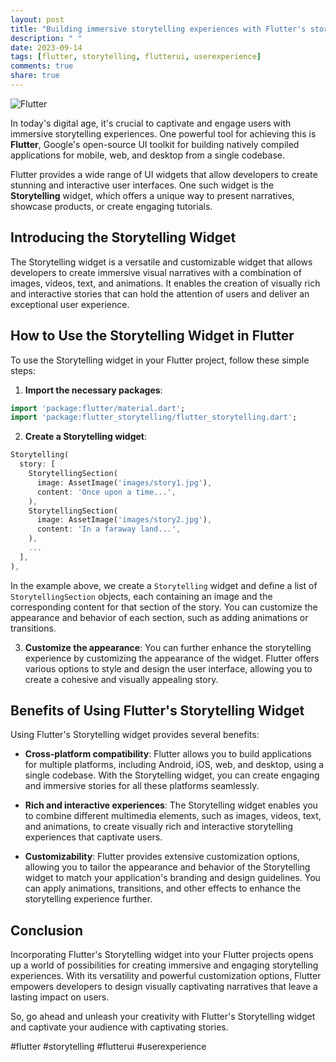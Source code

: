 ```yaml
---
layout: post
title: "Building immersive storytelling experiences with Flutter's storytelling widget"
description: " "
date: 2023-09-14
tags: [flutter, storytelling, flutterui, userexperience]
comments: true
share: true
---
```


![Flutter](https://flutter.dev/images/flutter-logo-sharing.png)

In today's digital age, it's crucial to captivate and engage users with immersive storytelling experiences. One powerful tool for achieving this is **Flutter**, Google's open-source UI toolkit for building natively compiled applications for mobile, web, and desktop from a single codebase.

Flutter provides a wide range of UI widgets that allow developers to create stunning and interactive user interfaces. One such widget is the **Storytelling** widget, which offers a unique way to present narratives, showcase products, or create engaging tutorials.

## Introducing the Storytelling Widget

The Storytelling widget is a versatile and customizable widget that allows developers to create immersive visual narratives with a combination of images, videos, text, and animations. It enables the creation of visually rich and interactive stories that can hold the attention of users and deliver an exceptional user experience.

## How to Use the Storytelling Widget in Flutter

To use the Storytelling widget in your Flutter project, follow these simple steps:

1. **Import the necessary packages**:
```dart
import 'package:flutter/material.dart';
import 'package:flutter_storytelling/flutter_storytelling.dart';
```

2. **Create a Storytelling widget**:
```dart
Storytelling(
  story: [
    StorytellingSection(
      image: AssetImage('images/story1.jpg'),
      content: 'Once upon a time...',
    ),
    StorytellingSection(
      image: AssetImage('images/story2.jpg'),
      content: 'In a faraway land...',
    ),
    ...
  ],
),
```
In the example above, we create a `Storytelling` widget and define a list of `StorytellingSection` objects, each containing an image and the corresponding content for that section of the story. You can customize the appearance and behavior of each section, such as adding animations or transitions.

3. **Customize the appearance**:
You can further enhance the storytelling experience by customizing the appearance of the widget. Flutter offers various options to style and design the user interface, allowing you to create a cohesive and visually appealing story.

## Benefits of Using Flutter's Storytelling Widget

Using Flutter's Storytelling widget provides several benefits:

- **Cross-platform compatibility**: Flutter allows you to build applications for multiple platforms, including Android, iOS, web, and desktop, using a single codebase. With the Storytelling widget, you can create engaging and immersive stories for all these platforms seamlessly.

- **Rich and interactive experiences**: The Storytelling widget enables you to combine different multimedia elements, such as images, videos, text, and animations, to create visually rich and interactive storytelling experiences that captivate users.

- **Customizability**: Flutter provides extensive customization options, allowing you to tailor the appearance and behavior of the Storytelling widget to match your application's branding and design guidelines. You can apply animations, transitions, and other effects to enhance the storytelling experience further.

## Conclusion

Incorporating Flutter's Storytelling widget into your Flutter projects opens up a world of possibilities for creating immersive and engaging storytelling experiences. With its versatility and powerful customization options, Flutter empowers developers to design visually captivating narratives that leave a lasting impact on users.

So, go ahead and unleash your creativity with Flutter's Storytelling widget and captivate your audience with captivating stories.

#flutter #storytelling #flutterui #userexperience